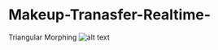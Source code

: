 # Makeup-Tranasfer-Realtime-
Triangular Morphing
![alt text](https://github.com/HuangWeiKulish/Makeup-Tranasfer-Realtime-/blob/master/Photos/Makeup%20Style%20Transfer%20App.png)
